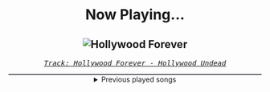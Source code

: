 <div align="center"> 
<h1>Now Playing...</h1>

![Hollywood Forever](https://i.scdn.co/image/ab67616d00001e02807d7f425d68eb7d94493f93)
--
_<samp><a href="https://open.spotify.com/track/1ZvlAiDbENa1mGmtywbjuB">Track: Hollywood Forever - Hollywood Undead</a></samp>_

<div style="border: 1px #4B5054 solid"></div>
<details>
  <summary>
    Previous played songs
  </summary>
  <table>
    <thead>
      <tr>
        <th>
          Artist
        </th>
        <th>
          Song
        </th>
        <th>
          Link
        </th>
      </tr>
    </thead>
    <tbody>
      <tr><td>Hollywood Undead</td><td>Hollywood Forever</td><td><a href="https://open.spotify.com/track/1ZvlAiDbENa1mGmtywbjuB">https://open.spotify.com/track/1ZvlAiDbENa1mGmtywbjuB</a></td></tr><tr><td>STARSET</td><td>Brave New World</td><td><a href="https://open.spotify.com/track/0c7FYGdy2Ezm41BP3HesjI">https://open.spotify.com/track/0c7FYGdy2Ezm41BP3HesjI</a></td></tr><tr><td>Archers</td><td>Safe Now</td><td><a href="https://open.spotify.com/track/50xrCHJ2MJxjFxBqaR4dFs">https://open.spotify.com/track/50xrCHJ2MJxjFxBqaR4dFs</a></td></tr><tr><td>Wind Walkers</td><td>The End Aesthetic</td><td><a href="https://open.spotify.com/track/5v61xgd1kimRUkOtSFXB3g">https://open.spotify.com/track/5v61xgd1kimRUkOtSFXB3g</a></td></tr><tr><td>ONI</td><td>Float</td><td><a href="https://open.spotify.com/track/4x2N9zX9zXSPYxMI2wGDOx">https://open.spotify.com/track/4x2N9zX9zXSPYxMI2wGDOx</a></td></tr><tr><td>Archers</td><td>Wide Awake</td><td><a href="https://open.spotify.com/track/6J0pL7UOQYJF8KXogzsGVb">https://open.spotify.com/track/6J0pL7UOQYJF8KXogzsGVb</a></td></tr><tr><td>Heaven Shall Burn</td><td>Dora</td><td><a href="https://open.spotify.com/track/3E1KDRh8jUQl1sJxzDrV1I">https://open.spotify.com/track/3E1KDRh8jUQl1sJxzDrV1I</a></td></tr><tr><td>Heaven Shall Burn</td><td>Confounder</td><td><a href="https://open.spotify.com/track/5Bzj2IKHpMxFjpYetih0Bm">https://open.spotify.com/track/5Bzj2IKHpMxFjpYetih0Bm</a></td></tr><tr><td>Wind Walkers</td><td>Eating My Heart Out</td><td><a href="https://open.spotify.com/track/77X19l8BFiZQZrzPYnbCyQ">https://open.spotify.com/track/77X19l8BFiZQZrzPYnbCyQ</a></td></tr><tr><td>Fit For A King</td><td>Begin The Sacrifice</td><td><a href="https://open.spotify.com/track/5tvZflBKI3bKW5AR56DXBx">https://open.spotify.com/track/5tvZflBKI3bKW5AR56DXBx</a></td></tr><tr><td>Blackbriar</td><td>I Buried Us</td><td><a href="https://open.spotify.com/track/7x4YSr2E8yMl0qn9tzoVmK">https://open.spotify.com/track/7x4YSr2E8yMl0qn9tzoVmK</a></td></tr><tr><td>STARSET</td><td>Dystopia</td><td><a href="https://open.spotify.com/track/6vUCyI7b6HJzlhbDpxYb5y">https://open.spotify.com/track/6vUCyI7b6HJzlhbDpxYb5y</a></td></tr><tr><td>SEVENTEEN</td><td>Til My Fingers Bleed (with DINO, Duckwrth & Telle)</td><td><a href="https://open.spotify.com/track/5ZwXgb8dQuK1GC15s7tG5L">https://open.spotify.com/track/5ZwXgb8dQuK1GC15s7tG5L</a></td></tr><tr><td>Heaven Shall Burn</td><td>Schweineherbst (feat. Dÿse)</td><td><a href="https://open.spotify.com/track/1tDV1PXnUGOWx1h7qaTn25">https://open.spotify.com/track/1tDV1PXnUGOWx1h7qaTn25</a></td></tr><tr><td>Three Days Grace</td><td>Apologies</td><td><a href="https://open.spotify.com/track/2g5H14aAgzd1dyc1AQQF7e">https://open.spotify.com/track/2g5H14aAgzd1dyc1AQQF7e</a></td></tr><tr><td>Heaven Shall Burn</td><td>Those Left Behind</td><td><a href="https://open.spotify.com/track/1T85VepeY81ZLnIhK4XoDr">https://open.spotify.com/track/1T85VepeY81ZLnIhK4XoDr</a></td></tr><tr><td>Heaven Shall Burn</td><td>Empowerment</td><td><a href="https://open.spotify.com/track/3oFTqPk6e4VtGKT8XM6vPD">https://open.spotify.com/track/3oFTqPk6e4VtGKT8XM6vPD</a></td></tr><tr><td>Erdling</td><td>Dominus Omnium</td><td><a href="https://open.spotify.com/track/6Yq2X8efkIeI4eqBoVJ6Yb">https://open.spotify.com/track/6Yq2X8efkIeI4eqBoVJ6Yb</a></td></tr><tr><td>Self Deception</td><td>Beautiful Disaster - Redux</td><td><a href="https://open.spotify.com/track/0MkruK6G1KoNn7BSUmiIOb">https://open.spotify.com/track/0MkruK6G1KoNn7BSUmiIOb</a></td></tr><tr><td>Fit For A King</td><td>No Tomorrow</td><td><a href="https://open.spotify.com/track/4wgjUXyP1AuO8VfShwLIUe">https://open.spotify.com/track/4wgjUXyP1AuO8VfShwLIUe</a></td></tr>
    </tbody>
  </table>
</details>

</div>
